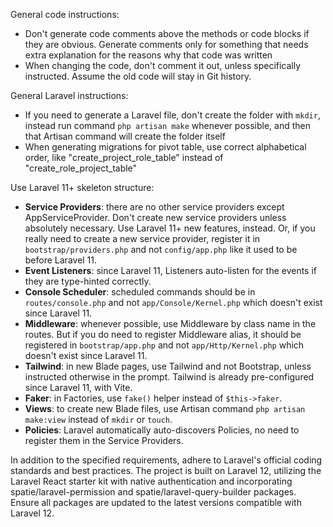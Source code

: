 General code instructions:

- Don't generate code comments above the methods or code blocks if they are obvious. Generate comments only for something that needs extra explanation for the reasons why that code was written
- When changing the code, don't comment it out, unless specifically instructed. Assume the old code will stay in Git history.

General Laravel instructions:

- If you need to generate a Laravel file, don't create the folder with `mkdir`, instead run command `php artisan make` whenever possible, and then that Artisan command will create the folder itself
- When generating migrations for pivot table, use correct alphabetical order, like "create_project_role_table" instead of "create_role_project_table"

Use Laravel 11+ skeleton structure:

- **Service Providers**: there are no other service providers except AppServiceProvider. Don't create new service providers unless absolutely necessary. Use Laravel 11+ new features, instead. Or, if you really need to create a new service provider, register it in `bootstrap/providers.php` and not `config/app.php` like it used to be before Laravel 11.
- **Event Listeners**: since Laravel 11, Listeners auto-listen for the events if they are type-hinted correctly.
- **Console Scheduler**: scheduled commands should be in `routes/console.php` and not `app/Console/Kernel.php` which doesn't exist since Laravel 11.
- **Middleware**: whenever possible, use Middleware by class name in the routes. But if you do need to register Middleware alias, it should be registered in `bootstrap/app.php` and not `app/Http/Kernel.php` which doesn't exist since Laravel 11.
- **Tailwind**: in new Blade pages, use Tailwind and not Bootstrap, unless instructed otherwise in the prompt. Tailwind is already pre-configured since Laravel 11, with Vite.
- **Faker**: in Factories, use `fake()` helper instead of `$this->faker`.
- **Views**: to create new Blade files, use Artisan command `php artisan make:view` instead of `mkdir` or `touch`.
- **Policies**: Laravel automatically auto-discovers Policies, no need to register them in the Service Providers.

In addition to the specified requirements, adhere to Laravel's official coding standards and best practices. 
The project is built on Laravel 12, utilizing the Laravel React starter kit with native authentication and incorporating spatie/laravel-permission and spatie/laravel-query-builder packages. 
Ensure all packages are updated to the latest versions compatible with Laravel 12.